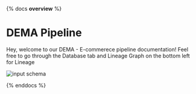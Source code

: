 {% docs __overview__ %}
# DEMA Pipeline
Hey, welcome to our DEMA - E-commerece pipeline documentation!
Feel free to go through  the Database tab and Lineage Graph on the bottom left for Lineage


![input schema](assets/DEMAArchitecture.png)

{% enddocs %}